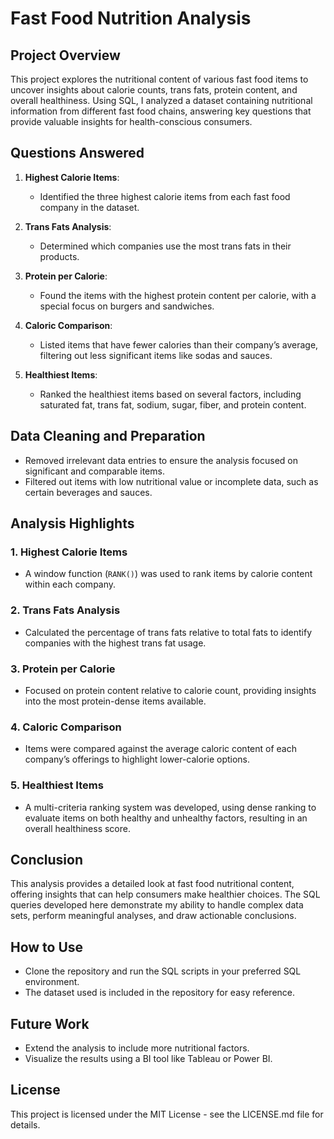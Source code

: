 # Fast Food Nutrition Analysis

## Project Overview
This project explores the nutritional content of various fast food items to uncover insights about calorie counts, trans fats, protein content, and overall healthiness. Using SQL, I analyzed a dataset containing nutritional information from different fast food chains, answering key questions that provide valuable insights for health-conscious consumers.

## Questions Answered

1. **Highest Calorie Items**: 
   - Identified the three highest calorie items from each fast food company in the dataset.

2. **Trans Fats Analysis**:
   - Determined which companies use the most trans fats in their products.

3. **Protein per Calorie**:
   - Found the items with the highest protein content per calorie, with a special focus on burgers and sandwiches.

4. **Caloric Comparison**:
   - Listed items that have fewer calories than their company’s average, filtering out less significant items like sodas and sauces.

5. **Healthiest Items**:
   - Ranked the healthiest items based on several factors, including saturated fat, trans fat, sodium, sugar, fiber, and protein content.

## Data Cleaning and Preparation
- Removed irrelevant data entries to ensure the analysis focused on significant and comparable items.
- Filtered out items with low nutritional value or incomplete data, such as certain beverages and sauces.

## Analysis Highlights

### 1. Highest Calorie Items
- A window function (`RANK()`) was used to rank items by calorie content within each company.

### 2. Trans Fats Analysis
- Calculated the percentage of trans fats relative to total fats to identify companies with the highest trans fat usage.

### 3. Protein per Calorie
- Focused on protein content relative to calorie count, providing insights into the most protein-dense items available.

### 4. Caloric Comparison
- Items were compared against the average caloric content of each company’s offerings to highlight lower-calorie options.

### 5. Healthiest Items
- A multi-criteria ranking system was developed, using dense ranking to evaluate items on both healthy and unhealthy factors, resulting in an overall healthiness score.

## Conclusion
This analysis provides a detailed look at fast food nutritional content, offering insights that can help consumers make healthier choices. The SQL queries developed here demonstrate my ability to handle complex data sets, perform meaningful analyses, and draw actionable conclusions.

## How to Use
- Clone the repository and run the SQL scripts in your preferred SQL environment.
- The dataset used is included in the repository for easy reference.

## Future Work
- Extend the analysis to include more nutritional factors.
- Visualize the results using a BI tool like Tableau or Power BI.

## License
This project is licensed under the MIT License - see the LICENSE.md file for details.
